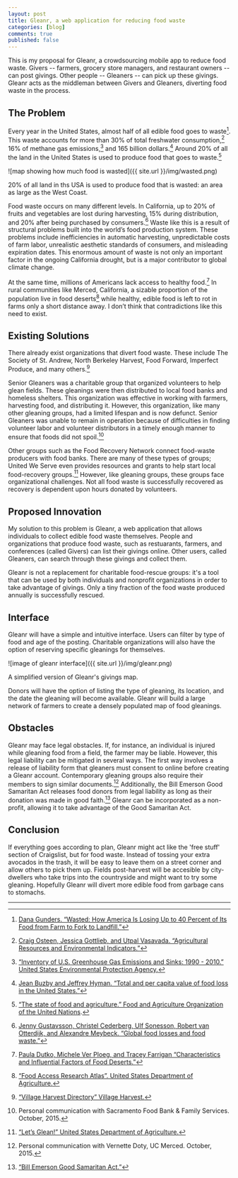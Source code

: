 ```yaml
---
layout: post
title: Gleanr, a web application for reducing food waste
categories: [blog]
comments: true
published: false
---
```


This is my proposal for Gleanr, a crowdsourcing mobile app to reduce food waste. Givers -- farmers, grocery store managers, and restaurant owners -- can post givings. Other people -- Gleaners -- can pick up these givings. Gleanr acts as the middleman between Givers and Gleaners, diverting food waste in the process.

## The Problem

Every year in the United States, almost half of all edible food goes to waste[^1]. This waste accounts for more than 30% of total freshwater consumption,[^2] 16% of methane gas emissions,[^3] and 165 billion dollars.[^4] Around 20% of all the land in the United States is used to produce food that goes to waste.[^5]

![map showing how much food is wasted]({{ site.url }}/img/wasted.png)
<div class="image-credit">20% of all land in ths USA is used to produce food that is wasted: an area as large as the West Coast.</div>

Food waste occurs on many different levels. In California, up to 20% of fruits and vegetables are lost during harvesting, 15% during distribution, and 20% after being purchased by consumers.[^6] Waste like this is a result of structural problems built into the world’s food production system. These problems include inefficiencies in automatic harvesting, unpredictable costs of farm labor, unrealistic aesthetic standards of consumers, and misleading expiration dates. This enormous amount of waste is not only an important factor in the ongoing California drought, but is a major contributor to global climate change.

At the same time, millions of Americans lack access to healthy food.[^7] In rural communities like Merced, California, a sizable proportion of the population live in food deserts[^8] while healthy, edible food is left to rot in farms only a short distance away. I don’t think that contradictions like this need to exist.

<!--more-->

## Existing Solutions

There already exist organizations that divert food waste. These include The Society of St. Andrew, North Berkeley Harvest, Food Forward, Imperfect Produce, and many others.[^9]

Senior Gleaners was a charitable group that organized volunteers to help glean fields. These gleanings were then distributed to local food banks and homeless shelters. This organization was effective in working with farmers, harvesting food, and distributing it. However, this organization, like many other gleaning groups, had a limited lifespan and is now defunct. Senior Gleaners was unable to remain in operation because of difficulties in finding volunteer labor and volunteer distributors in a timely enough manner to ensure that foods did not spoil.[^10] 

Other groups such as the Food Recovery Network connect food-waste producers with food banks. There are many of these types of groups; United We Serve even provides resources and grants to help start local food-recovery groups.[^11] However, like gleaning groups, these groups face organizational challenges. Not all food waste is successfully recovered as recovery is dependent upon hours donated by volunteers.

## Proposed Innovation 

My solution to this problem is Gleanr, a web application that allows individuals to collect edible food waste themselves. People and organizations that produce food waste, such as restuarants, farmers, and conferences (called Givers) can list their givings online. Other users, called Gleaners, can search through these givings and collect them.

Gleanr is not a replacement for charitable food-rescue groups: it's a tool that can be used by both individuals and nonprofit organizations in order to take advantage of givings. Only a tiny fraction of the food waste produced annually is successfully rescued. 

## Interface

Gleanr will have a simple and intuitive interface. Users can filter by type of food and age of the posting. Charitable organizations will also have the option of reserving specific gleanings for themselves.

![image of gleanr interface]({{ site.url }}/img/gleanr.png)
<div class="image-credit">A simplified version of Gleanr's givings map.</div>

Donors will have the option of listing the type of gleaning, its location, and the date the gleaning will become available. Gleanr will build a large network of farmers to create a densely populated map of food gleanings.

## Obstacles

Gleanr may face legal obstacles. If, for instance, an individual is injured while gleaning food from a field, the farmer may be liable. However, this legal liability can be mitigated in several ways. The first way involves a release of liability form that gleaners must consent to online before creating a Gleanr account. Contemporary gleaning groups also require their members to sign similar documents.[^12] Additionally, the Bill Emerson Good Samaritan Act releases food donors from legal liability as long as their donation was made in good faith.[^13] Gleanr can be incorporated as a non-profit, allowing it to take advantage of the Good Samaritan Act.

## Conclusion

If everything goes according to plan, Gleanr might act like the 'free stuff' section of Craigslist, but for food waste. Instead of tossing your extra avocados in the trash, it will be easy to leave them on a street corner and allow others to pick them up. Fields post-harvest will be accesible by city-dwellers who take trips into the countryside and might want to try some gleaning. Hopefully Gleanr will divert more edible food from garbage cans to stomachs.


<hr/>

[^1]: [Dana Gunders. “Wasted: How America Is Losing Up to 40 Percent of Its Food from Farm to Fork to Landfill.”](https://www.nrdc.org/food/files/wasted-food-ip.pdf)
[^2]: [Craig Osteen, Jessica Gottlieb, and Utpal Vasavada. “Agricultural Resources and Environmental Indicators.”](http://www.ers.usda.gov/media/874175/eib98.pdf)
[^3]: [“Inventory of U.S. Greenhouse Gas Emissions and Sinks: 1990 - 2010.” United States Environmental Protection Agency.](http://www3.epa.gov/climatechange/Downloads/ghgemissions/US-GHG-Inventory-2012-Main-Text.pdf)
[^4]: [Jean Buzby and Jeffrey Hyman. “Total and per capita value of food loss in the United States.”](http://ucce.ucdavis.edu/files/datastore/234-2425.pdf)
[^5]: [“The state of food and agriculture.” Food and Agriculture Organization of the United Nations](http://www.fao.org/3/a-i4040e.pdf).
[^6]: [Jenny Gustavsson, Christel Cederberg, Ulf Sonesson, Robert van Otterdijk, and Alexandre Meybeck. “Global food losses and food waste.”](http://www.fao.org/docrep/014/mb060e/mb060e.pdf)
[^7]: [Paula Dutko, Michele Ver Ploeg, and Tracey Farrigan “Characteristics and Influential Factors of Food Deserts.”](http://www.ers.usda.gov/media/883903/err140.pdf)
[^8]: [“Food Access Research Atlas”. United States Department of Agriculture.](http://www.ers.usda.gov/data-products/food-access-research-atlas/go-to-the-atlas.aspx)
[^9]: [“Village Harvest Directory” Village Harvest.](http://www.villageharvest.org/harvestingdirectory)
[^10]: Personal communication with Sacramento Food Bank & Family Services. October, 2015.
[^11]: [“Let’s Glean!” United States Department of Agriculture.](http://www.serve.gov/toolkits/pdf/letsglean.pdf)
[^12]: Personal communication with Vernette Doty, UC Merced. October, 2015.
[^13]: [“Bill Emerson Good Samaritan Act.”](http://www.gpo.gov/fdsys/pkg/PLAW-104publ210/pdf/PLAW-104publ210.pdf)